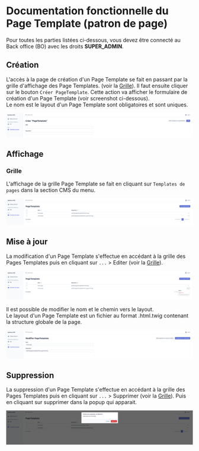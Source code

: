 # Documentation fonctionnelle du Page Template (patron de page)

Pour toutes les parties listées ci-dessous, vous devez être connecté au Back office (BO) avec les droits **SUPER_ADMIN**.

## Création

L'accès à la page de création d'un Page Template se fait en passant par la grille d'affichage des Page Templates. (voir la [Grille](#grid)).
Il faut ensuite cliquer sur le bouton `Créer PageTemplate`.
Cette action va afficher le formulaire de création d'un Page Template (voir screenshot ci-dessous).  
Le nom est le layout d'un Page Template sont obligatoires et sont uniques.

![Create Page Template](create_page_template.png)


## Affichage

### <a name="grid"></a>Grille

L'affichage de la grille Page Template se fait en cliquant sur `Templates de pages` dans la section CMS du menu.

![Grid Page Template](grid_page_template.png)

## <a name="maj"></a>Mise à jour

La modification d'un Page Template s'effectue en accédant à la grille des Pages Templates puis en cliquant sur `...` > Editer  (voir la [Grille](#grid)).

![Update Page Template](update_page_template.png)

Il est possible de modifier le nom et le chemin vers le layout.  
Le layout d'un Page Template est un fichier au format .html.twig contenant la structure globale de la page.

![Update form Page Template](update_form_page_template.png)

## <a name="delete"></a>Suppression

La suppression d'un Page Template s'effectue en accédant à la grille des Pages Templates puis en cliquant sur `...` > Supprimer (voir la [Grille](#grid)).
Puis en cliquant sur supprimer dans la popup qui apparait.

![Delete Page Template](delete_page_template.png)
